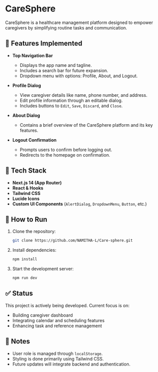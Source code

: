 # CareSphere

CareSphere is a healthcare management platform designed to empower caregivers by simplifying routine tasks and communication.

## 🔧 Features Implemented

- **Top Navigation Bar**
  - Displays the app name and tagline.
  - Includes a search bar for future expansion.
  - Dropdown menu with options: Profile, About, and Logout.

- **Profile Dialog**
  - View caregiver details like name, phone number, and address.
  - Edit profile information through an editable dialog.
  - Includes buttons to `Edit`, `Save`, `Discard`, and `Close`.

- **About Dialog**
  - Contains a brief overview of the CareSphere platform and its key features.

- **Logout Confirmation**
  - Prompts users to confirm before logging out.
  - Redirects to the homepage on confirmation.

## 📁 Tech Stack

- **Next.js 14 (App Router)**
- **React & Hooks**
- **Tailwind CSS**
- **Lucide Icons**
- **Custom UI Components** (`AlertDialog`, `DropdownMenu`, `Button`, etc.)

## 🚀 How to Run

1. Clone the repository:
   ```bash
   git clone https://github.com/NAMITHA-L/Care-sphere.git
   ```
2. Install dependencies:
   ```bash
   npm install
   ```
3. Start the development server:
   ```bash
   npm run dev
   ```

## ✅ Status

This project is actively being developed. Current focus is on:
- Building caregiver dashboard
- Integrating calendar and scheduling features
- Enhancing task and reference management

## 📌 Notes

- User role is managed through `localStorage`.
- Styling is done primarily using Tailwind CSS.
- Future updates will integrate backend and authentication.
